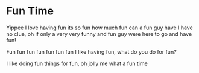 # Fun Time
Yippee I love having fun its so fun how much fun can a fun guy have I have no clue, oh if only a very very funny and fun guy were here to go and have fun!

Fun fun fun fun fun fun fun I like having fun, what do you do for fun?

I like doing fun things for fun, oh jolly me what a fun time